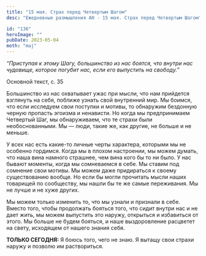 ```yaml
---
title: "15 мая. Страх перед Четвертым Шагом"
desc: "Ежедневные размышления АН - 15 мая. Страх перед Четвертым Шагом"

id: "136"
heroImage: ""
pubDate: 2023-05-04
moth: "maj"
---
```


_“Приступая к этому Шагу, большинство из нас боятся, что внутри нас чудовище,
которое погубит нас, если его выпустить на свободу.”_

Основной текст, с. 35

Большинство из нас охватывает ужас при мысли, что нам прийдется взглянуть на
себя, поближе узнать свой внутренний мир. Мы боимся, что если исследуем свои
поступки и мотивы, то обнаружим бездонную черную пропасть эгоизма и ненависти.
Но когда мы предпринимаем Четвертый Шаг, мы обнаруживаем, что те страхи были
необоснованными. Мы — люди, такие же, как другие, не больше и не меньше.

У всех нас есть какие-то личные черты характера, которыми мы не особенно
гордимся. Когда мы в плохом настроении, мы можем думать, что наша вина намного
страшнее, чем вина кого бы то ни было. У нас бывают моменты, когда мы
сомневаемся в себе. Мы ставим под сомнение свои мотивы. Мы можем даже
придираться к своему существованию вообще. Но если бы могли прочитать мысли
наших товарищей по сообществу, мы нашли бы те же самые переживания. Мы не
лучше и не хуже других.

Мы можем только изменить то, что мы узнали и признали в себе. Вместо того,
чтобы продолжать бояться того, что сидит внутри нас и не дает жить, мы можем
выпустить это наружу, открыться и избавиться от этого. Мы больше не будем
бояться, и наше выздоровление расцветет на свету, исходящем от нашего знания
себя.

**ТОЛЬКО СЕГОДНЯ:** Я боюсь того, чего не знаю. Я вытащу свои страхи наружу и
позволю им раствориться.
